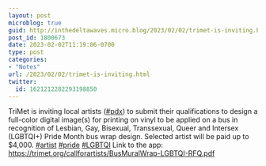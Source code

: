 ```yaml
---
layout: post
microblog: true
guid: http://inthedeltawaves.micro.blog/2023/02/02/trimet-is-inviting.html
post_id: 1800673
date: 2023-02-02T11:19:06-0700
type: post
categories:
- "Notes"
url: /2023/02/02/trimet-is-inviting.html
twitter:
  id: 1621212282293198850
---
```

<p>TriMet is inviting local artists (<a href="https://mastodon.social/tags/pdx" class="mention hashtag" rel="tag">#<span>pdx</span></a>) to submit their qualifications to design a full-color digital image(s) for printing on vinyl to be applied on a bus in recognition of Lesbian, Gay, Bisexual, Transsexual, Queer and Intersex (LGBTQI+) Pride Month bus wrap design. Selected artist will be paid up to $4,000. <a href="https://mastodon.social/tags/artist" class="mention hashtag" rel="tag">#<span>artist</span></a> <a href="https://mastodon.social/tags/pride" class="mention hashtag" rel="tag">#<span>pride</span></a> <a href="https://mastodon.social/tags/LGBTQI" class="mention hashtag" rel="tag">#<span>LGBTQI</span></a> Link to the app: <a href="https://trimet.org/callforartists/BusMuralWrap-LGBTQI-RFQ.pdf" target="_blank" rel="nofollow noopener noreferrer"><span class="invisible">https://</span><span class="ellipsis">trimet.org/callforartists/BusM</span><span class="invisible">uralWrap-LGBTQI-RFQ.pdf</span></a></p>
